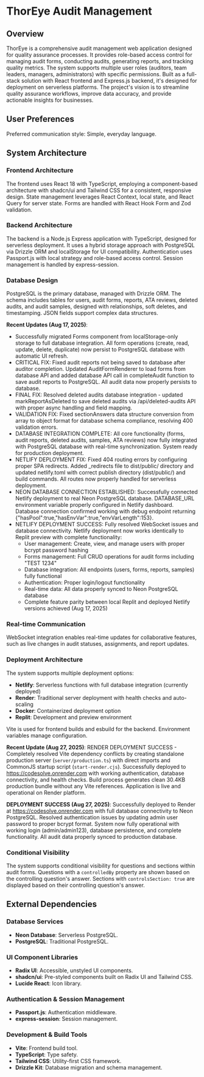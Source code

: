 # ThorEye Audit Management

## Overview
ThorEye is a comprehensive audit management web application designed for quality assurance processes. It provides role-based access control for managing audit forms, conducting audits, generating reports, and tracking quality metrics. The system supports multiple user roles (auditors, team leaders, managers, administrators) with specific permissions. Built as a full-stack solution with React frontend and Express.js backend, it's designed for deployment on serverless platforms. The project's vision is to streamline quality assurance workflows, improve data accuracy, and provide actionable insights for businesses.

## User Preferences
Preferred communication style: Simple, everyday language.

## System Architecture

### Frontend Architecture
The frontend uses React 18 with TypeScript, employing a component-based architecture with shadcn/ui and Tailwind CSS for a consistent, responsive design. State management leverages React Context, local state, and React Query for server state. Forms are handled with React Hook Form and Zod validation.

### Backend Architecture
The backend is a Node.js Express application with TypeScript, designed for serverless deployment. It uses a hybrid storage approach with PostgreSQL via Drizzle ORM and localStorage for UI compatibility. Authentication uses Passport.js with local strategy and role-based access control. Session management is handled by express-session.

### Database Design
PostgreSQL is the primary database, managed with Drizzle ORM. The schema includes tables for users, audit forms, reports, ATA reviews, deleted audits, and audit samples, designed with relationships, soft deletes, and timestamping. JSON fields support complex data structures.

**Recent Updates (Aug 17, 2025)**: 
- Successfully migrated Forms component from localStorage-only storage to full database integration. All form operations (create, read, update, delete, duplicate) now persist to PostgreSQL database with automatic UI refresh.
- CRITICAL FIX: Fixed audit reports not being saved to database after auditor completion. Updated AuditFormRenderer to load forms from database API and added database API call in completeAudit function to save audit reports to PostgreSQL. All audit data now properly persists to database.
- FINAL FIX: Resolved deleted audits database integration - updated markReportAsDeleted to save deleted audits via /api/deleted-audits API with proper async handling and field mapping.
- VALIDATION FIX: Fixed sectionAnswers data structure conversion from array to object format for database schema compliance, resolving 400 validation errors.
- DATABASE INTEGRATION COMPLETE: All core functionality (forms, audit reports, deleted audits, samples, ATA reviews) now fully integrated with PostgreSQL database with real-time synchronization. System ready for production deployment.
- NETLIFY DEPLOYMENT FIX: Fixed 404 routing errors by configuring proper SPA redirects. Added _redirects file to dist/public/ directory and updated netlify.toml with correct publish directory (dist/public/) and build commands. All routes now properly handled for serverless deployment.
- NEON DATABASE CONNECTION ESTABLISHED: Successfully connected Netlify deployment to real Neon PostgreSQL database. DATABASE_URL environment variable properly configured in Netlify dashboard. Database connection confirmed working with debug endpoint returning {"hasPool":true,"hasEnvVar":true,"envVarLength":153}.
- NETLIFY DEPLOYMENT SUCCESS: Fully resolved WebSocket issues and database connectivity. Netlify deployment now works identically to Replit preview with complete functionality:
  * User management: Create, view, and manage users with proper bcrypt password hashing
  * Forms management: Full CRUD operations for audit forms including "TEST 1234" 
  * Database integration: All endpoints (users, forms, reports, samples) fully functional
  * Authentication: Proper login/logout functionality
  * Real-time data: All data properly synced to Neon PostgreSQL database
  * Complete feature parity between local Replit and deployed Netlify versions achieved (Aug 17, 2025)

### Real-time Communication
WebSocket integration enables real-time updates for collaborative features, such as live changes in audit statuses, assignments, and report updates.

### Deployment Architecture
The system supports multiple deployment options:
- **Netlify**: Serverless functions with full database integration (currently deployed)
- **Render**: Traditional server deployment with health checks and auto-scaling
- **Docker**: Containerized deployment option
- **Replit**: Development and preview environment

Vite is used for frontend builds and esbuild for the backend. Environment variables manage configuration.

**Recent Update (Aug 27, 2025)**: RENDER DEPLOYMENT SUCCESS - Completely resolved Vite dependency conflicts by creating standalone production server (`server/production.ts`) with direct imports and CommonJS startup script (`start-render.cjs`). Successfully deployed to https://codesolve.onrender.com with working authentication, database connectivity, and health checks. Build process generates clean 30.4KB production bundle without any Vite references. Application is live and operational on Render platform.

**DEPLOYMENT SUCCESS (Aug 27, 2025)**: Successfully deployed to Render at https://codesolve.onrender.com with full database connectivity to Neon PostgreSQL. Resolved authentication issues by updating admin user password to proper bcrypt format. System now fully operational with working login (admin/admin123), database persistence, and complete functionality. All audit data properly synced to production database.

### Conditional Visibility
The system supports conditional visibility for questions and sections within audit forms. Questions with a `controlledBy` property are shown based on the controlling question's answer. Sections with `controlsSection: true` are displayed based on their controlling question's answer.

## External Dependencies

### Database Services
- **Neon Database**: Serverless PostgreSQL.
- **PostgreSQL**: Traditional PostgreSQL.

### UI Component Libraries
- **Radix UI**: Accessible, unstyled UI components.
- **shadcn/ui**: Pre-styled components built on Radix UI and Tailwind CSS.
- **Lucide React**: Icon library.

### Authentication & Session Management
- **Passport.js**: Authentication middleware.
- **express-session**: Session management.

### Development & Build Tools
- **Vite**: Frontend build tool.
- **TypeScript**: Type safety.
- **Tailwind CSS**: Utility-first CSS framework.
- **Drizzle Kit**: Database migration and schema management.